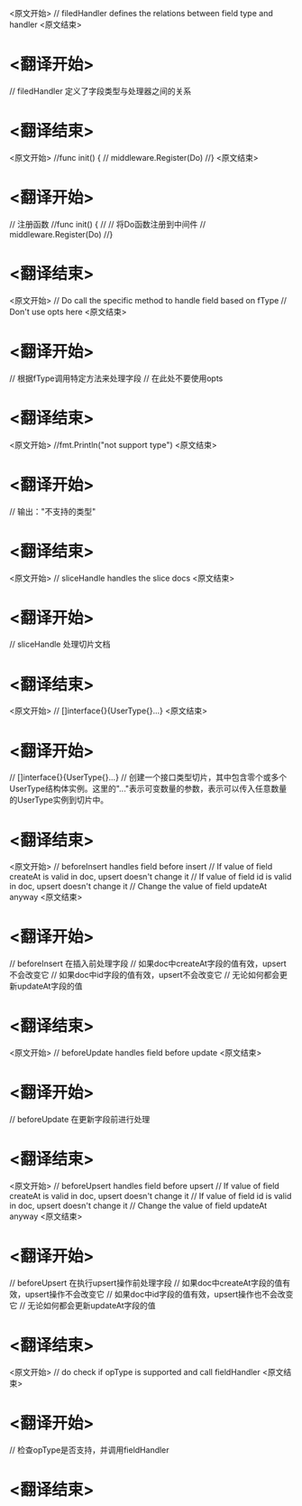 
<原文开始>
// filedHandler defines the relations between field type and handler
<原文结束>

# <翻译开始>
// filedHandler 定义了字段类型与处理器之间的关系
# <翻译结束>


<原文开始>
//func init() {
//	middleware.Register(Do)
//}
<原文结束>

# <翻译开始>
// 注册函数
//func init() {
//	// 将Do函数注册到中间件
//	middleware.Register(Do)
//}
# <翻译结束>


<原文开始>
// Do call the specific method to handle field based on fType
// Don't use opts here
<原文结束>

# <翻译开始>
// 根据fType调用特定方法来处理字段
// 在此处不要使用opts
# <翻译结束>


<原文开始>
//fmt.Println("not support type")
<原文结束>

# <翻译开始>
// 输出："不支持的类型"
# <翻译结束>


<原文开始>
// sliceHandle handles the slice docs
<原文结束>

# <翻译开始>
// sliceHandle 处理切片文档
# <翻译结束>


<原文开始>
// []interface{}{UserType{}...}
<原文结束>

# <翻译开始>
// []interface{}{UserType{}...} 
// 创建一个接口类型切片，其中包含零个或多个UserType结构体实例。这里的"..."表示可变数量的参数，表示可以传入任意数量的UserType实例到切片中。
# <翻译结束>


<原文开始>
// beforeInsert handles field before insert
// If value of field createAt is valid in doc, upsert doesn't change it
// If value of field id is valid in doc, upsert doesn't change it
// Change the value of field updateAt anyway
<原文结束>

# <翻译开始>
// beforeInsert 在插入前处理字段
// 如果doc中createAt字段的值有效，upsert不会改变它
// 如果doc中id字段的值有效，upsert不会改变它
// 无论如何都会更新updateAt字段的值
# <翻译结束>


<原文开始>
// beforeUpdate handles field before update
<原文结束>

# <翻译开始>
// beforeUpdate 在更新字段前进行处理
# <翻译结束>


<原文开始>
// beforeUpsert handles field before upsert
// If value of field createAt is valid in doc, upsert doesn't change it
// If value of field id is valid in doc, upsert doesn't change it
// Change the value of field updateAt anyway
<原文结束>

# <翻译开始>
// beforeUpsert 在执行upsert操作前处理字段
// 如果doc中createAt字段的值有效，upsert操作不会改变它
// 如果doc中id字段的值有效，upsert操作也不会改变它
// 无论如何都会更新updateAt字段的值
# <翻译结束>


<原文开始>
// do check if opType is supported and call fieldHandler
<原文结束>

# <翻译开始>
// 检查opType是否支持，并调用fieldHandler
# <翻译结束>

